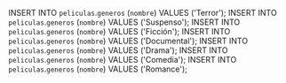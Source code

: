 INSERT INTO `peliculas`.`generos` (`nombre`) VALUES ('Terror');
INSERT INTO `peliculas`.`generos` (`nombre`) VALUES ('Suspenso');
INSERT INTO `peliculas`.`generos` (`nombre`) VALUES ('Ficción');
INSERT INTO `peliculas`.`generos` (`nombre`) VALUES ('Documental');
INSERT INTO `peliculas`.`generos` (`nombre`) VALUES ('Drama');
INSERT INTO `peliculas`.`generos` (`nombre`) VALUES ('Comedia');
INSERT INTO `peliculas`.`generos` (`nombre`) VALUES ('Romance');

